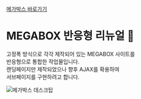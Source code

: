 [메가박스 바로가기](https://pam7461.github.io/megabox/)  
# MEGABOX 반응형 리뉴얼 🎥  
고정폭 방식으로 각각 제작되어 있는 MEGABOX 사이트를  
반응형으로 통합한 작업물입니다.  
랜딩페이지만 제작되었으나 향후 AJAX를 확용하여  
서브페이지를 구현하려고 합니다.  

![메가박스 데스크탑](https://pam7461.github.io/megabox/images/desktop.jpg)
